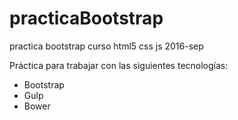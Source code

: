 # practicaBootstrap
practica bootstrap curso html5 css js 2016-sep

Práctica para trabajar con las siguientes tecnologías:
 - Bootstrap
 - Gulp
 - Bower
